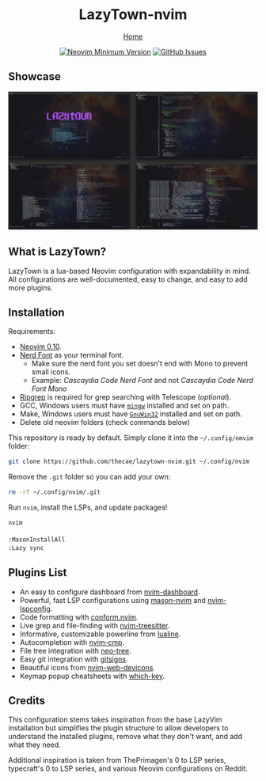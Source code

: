 <h1 align="center">LazyTown-nvim</h1>

<div align="center">
    <a href="https://github.com/thecae/lazytown-nvim">Home</a>
</div>

<div align="center">

[![Neovim Minimum Version](https://img.shields.io/badge/Neovim-0.10-blueviolet.svg?style=flat-square&logo=Neovim&color=90E59A&logoColor=white)](https://github.com/neovim/neovim)
[![GitHub Issues](https://img.shields.io/github/issues/thecae/lazytown-nvim.svg?style=flat-square&label=Issues&color=d77982)](https://github.com/thecae/lazytown-nvim/issues)
</div>

## Showcase

![LazyTown](./images/lazytown.png)

## What is LazyTown?

LazyTown is a lua-based Neovim configuration with expandability in mind.  All configurations are well-documented, easy to change, and easy to add more plugins.

## Installation

Requirements:

* [Neovim 0.10](https://github.com/neovim/neovim/releases/tag/v0.10.0).
* [Nerd Font](https://www.nerdfonts.com/) as your terminal font.
    * Make sure the nerd font you set doesn't end with Mono to prevent small icons.
    * Example: *Cascaydia Code Nerd Font* and not *Cascaydia Code Nerd Font Mono*
* [Ripgrep](https://github.com/BurntSushi/ripgrep) is required for grep searching with Telescope (*optional*).
* GCC, Windows users must have [`mingw`](http://mingw-w64.org/downloads) installed and set on path.
* Make, Windows users must have [`GnuWin32`](https://sourceforge.net/projects/gnuwin32) installed and set on path.
* Delete old neovim folders (check commands below)

This repository is ready by default.  Simply clone it into the `~/.config/nmvim` folder:

```bash
git clone https://github.com/thecae/lazytown-nvim.git ~/.config/nvim
```

Remove the `.git` folder so you can add your own:

```bash
rm -rf ~/.config/nvim/.git
```

Run `nvim`, install the LSPs, and update packages!

```bash
nvim

:MasonInstallAll
:Lazy sync
```

## Plugins List

- An easy to configure dashboard from [nvim-dashboard](https://github.com/nvimdev/dashboard-nvim).
- Powerful, fast LSP configurations using [mason-nvim](https://github.com/williamboman/mason.nvim) and [nvim-lspconfig](https://github.com/neovim/nvim-lspconfig).
- Code formatting with [conform.nvim](https://github.com/stevearc/conform.nvim).
- Live grep and file-finding with [nvim-treesitter](https://github.com/nvim-treesitter/nvim-treesitter).
- Informative, customizable powerline from [lualine](https://github.com/nvim-lualine/lualine.nvim).
- Autocompletion with [nvim-cmp](https://github.com/hrsh7th/nvim-cmp).
- File tree integration with [neo-tree](https://github.com/nvim-neo-tree/neo-tree.nvim).
- Easy git integration with [gitsigns](https://github.com/lewis6991/gitsigns.nvim).
- Beautiful icons from [nvim-web-devicons](https://github.com/nvim-tree/nvim-web-devicons).
- Keymap popup cheatsheets with [which-key](https://github.com/folke/which-key.nvim).

## Credits

This configuration stems takes inspiration from the base LazyVim installation but simplifies the plugin structure to allow developers to understand the installed plugins, remove what they don't want, and add what they need.

Additional inspiration is taken from ThePrimagen's 0 to LSP series, typecraft's 0 to LSP series, and various Neovim configurations on Reddit.
